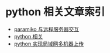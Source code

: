 # python 相关文章索引

- [paramiko 与远程服务器交互](./python/paramiko.md)
- [python 相关](./python.md)
- [python 实现局域网多机器上传](./python/upload.md)